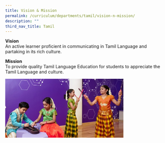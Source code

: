 ```yaml
---
title: Vision & Mission
permalink: /curriculum/departments/tamil/vision-n-mission/
description: ""
third_nav_title: Tamil
---
```

<p><strong>Vision</strong><br>An active learner proficient in communicating in Tamil Language and partaking in its rich culture.</p>
<p><strong>Mission<br /></strong>To provide quality Tamil Language Education for students to appreciate the Tamil Language and culture.</p>
<img style="width: 75%;" src="/images/TLDeptBanner%20(1).jpg" />